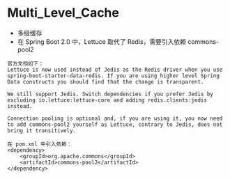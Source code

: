 # Multi_Level_Cache

- 多级缓存
- 在 Spring Boot 2.0 中，Lettuce 取代了 Redis，需要引入依赖 commons-pool2

```text
官方文档如下：
Lettuce is now used instead of Jedis as the Redis driver when you use spring-boot-starter-data-redis. If you are using higher level Spring Data constructs you should find that the change is transparent.

We still support Jedis. Switch dependencies if you prefer Jedis by excluding io.lettuce:lettuce-core and adding redis.clients:jedis instead.

Connection pooling is optional and, if you are using it, you now need to add commons-pool2 yourself as Lettuce, contrary to Jedis, does not bring it transitively.
```

```text
在 pom.xml 中引入依赖：
<dependency>
    <groupId>org.apache.commons</groupId>
    <artifactId>commons-pool2</artifactId>
</dependency>
```

